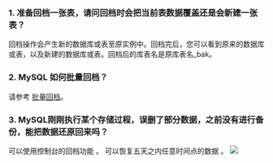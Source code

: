 ### 1. 准备回档一张表，请问回档时会把当前表数据覆盖还是会新建一张表？
回档操作会产生新的数据库或表至原实例中。回档完后，您可以看到原来的数据库或表，以及新建的数据库或表。回档后的库表名是原库表名_bak。
### 2. MySQL 如何批量回档？
请参考 [批量回档](http://tce.fsphere.cn/document/product/236/8466#.E6.89.B9.E9.87.8F.E5.9B.9E.E6.A1.A3)。
### 3. MySQL刚刚执行某个存储过程，误删了部分数据，之前没有进行备份，能把数据还原回来吗？
可以使用控制台的回档功能 。
可以恢复五天之内任意时间点的数据 。
![](https://mc.qcloudimg.com/static/img/06dc8e407e02ea57a9754f07a92118f3/image.png)
